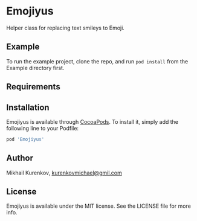 # Emojiyus

Helper class for replacing text smileys to Emoji.

## Example

To run the example project, clone the repo, and run `pod install` from the Example directory first.

## Requirements

## Installation

Emojiyus is available through [CocoaPods](http://cocoapods.org). To install
it, simply add the following line to your Podfile:

```ruby
pod 'Emojiyus'
```

## Author

Mikhail Kurenkov, kurenkovmichael@gmil.com

## License

Emojiyus is available under the MIT license. See the LICENSE file for more info.
